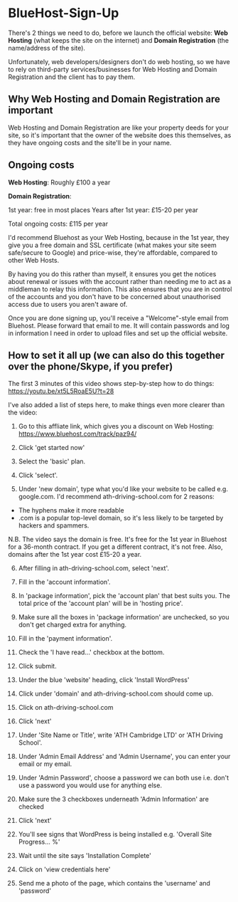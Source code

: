 # BlueHost-Sign-Up

There's 2 things we need to do, before we launch the official website: **Web Hosting** (what keeps the site on the internet) and **Domain Registration** (the name/address of the site). 

Unfortunately, web developers/designers don't do web hosting, so we have to rely on third-party services/businesses for Web Hosting and Domain Registration and the client has to pay them. 

## Why Web Hosting and Domain Registration are important

Web Hosting and Domain Registration are like your property deeds for your site, so it's important that the owner of the website does this themselves, as they have ongoing costs and the site'll be in your name.

## Ongoing costs

**Web Hosting**: Roughly £100 a year

**Domain Registration**:

1st year: free in most places
Years after 1st year: £15-20 per year

Total ongoing costs: £115 per year

I'd recommend Bluehost as your Web Hosting, because in the 1st year, they give you a free domain and SSL certificate (what makes your site seem safe/secure to Google) and price-wise, they're affordable, compared to other Web Hosts. 

By having you do this rather than myself, it ensures you get the notices about renewal or issues with the account rather than needing me to act as a middleman to relay this information. This also ensures that you are in control of the accounts and you don't have to be concerned about unauthorised access due to users you aren't aware of.

Once you are done signing up, you'll receive a "Welcome"-style email from Bluehost. Please forward that email to me. It will contain passwords and log in information I need in order to upload files and set up the official website.

## How to set it all up (we can also do this together over the phone/Skype, if you prefer)

The first 3 minutes of this video shows step-by-step how to do things: https://youtu.be/xt5L5RoaE5U?t=28

I've also added a list of steps here, to make things even more clearer than the video:

1) Go to this affliate link, which gives you a discount on Web Hosting: https://www.bluehost.com/track/paz94/

2) Click 'get started now'

3) Select the 'basic' plan.

4) Click 'select'. 

5) Under 'new domain', type what you'd like your website to be called e.g. google.com.
I'd recommend ath-driving-school.com for 2 reasons:
- The hyphens make it more readable
- .com is a popular top-level domain, so it's less likely to be targeted by hackers and spammers. 

N.B. The video says the domain is free. It's free for the 1st year in Bluehost for a 36-month contract. If you get a different contract, it's not free. Also, domains after the 1st year cost £15-20 a year. 

6) After filling in ath-driving-school.com, select 'next'. 

7) Fill in the 'account information'. 

8) In 'package information', pick the 'account plan' that best suits you. The total price of the 'account plan' will be in 'hosting price'.

9) Make sure all the boxes in 'package information' are unchecked, so you don't get charged extra for anything. 

10) Fill in the 'payment information'. 

11) Check the 'I have read...' checkbox at the bottom.

12) Click submit.

13) Under the blue 'website' heading, click 'Install WordPress'

14) Click under 'domain' and ath-driving-school.com should come up. 

15) Click on ath-driving-school.com

16) Click 'next'

17) Under 'Site Name or Title', write 'ATH Cambridge LTD' or 'ATH Driving School'. 

18) Under 'Admin Email Address' and 'Admin Username', you can enter your email or my email.

19) Under 'Admin Password', choose a password we can both use i.e. don't use a password you would use for anything else.

20) Make sure the 3 checkboxes underneath 'Admin Information' are checked

21) Click 'next'

22) You'll see signs that WordPress is being installed e.g. 'Overall Site Progress... %'

23) Wait until the site says 'Installation Complete'

24) Click on 'view credentials here'

25) Send me a photo of the page, which contains the 'username' and 'password'
